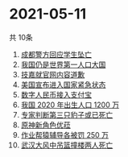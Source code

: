 # 2021-05-11
  共 10条

  <!-- BEGIN -->
  <!-- 最后更新时间:Tue May 11 2021 16:21:13 GMT+0000 (Coordinated Universal Time) -->
  1. [成都警方回应学生坠亡](https://www.zhihu.com/search?q=成都49中)
1. [我国仍是世界第一人口大国](https://www.zhihu.com/search?q=七普数据)
1. [技嘉就官网内容道歉](https://www.zhihu.com/search?q=技嘉)
1. [美国宣布进入国家紧急状态](https://www.zhihu.com/search?q=美国国家紧急状态)
1. [数字人民币接入支付宝](https://www.zhihu.com/search?q=数字人民币)
1. [我国 2020 年出生人口 1200 万](https://www.zhihu.com/search?q=生育率)
1. [专家判断第三只豹子或已死亡](https://www.zhihu.com/search?q=杭州金钱豹)
1. [原神新角色优菈](https://www.zhihu.com/search?q=原神)
1. [作业帮猿辅导各被罚 250 万](https://www.zhihu.com/search?q=作业帮猿辅导)
1. [武汉大风中吊篮撞楼两人死亡](https://www.zhihu.com/search?q=武汉吊篮)
  <!-- END -->
  